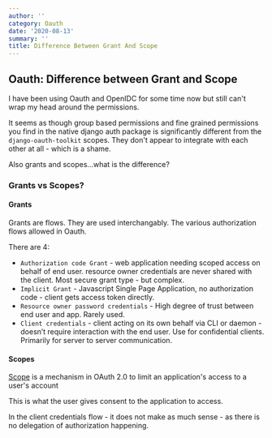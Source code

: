 ```yaml
---
author: ''
category: Oauth
date: '2020-08-13'
summary: ''
title: Difference Between Grant And Scope
---
```

## Oauth: Difference between Grant and Scope

I have been using Oauth and OpenIDC for some time now but still can't wrap my head around the permissions.

It seems as though group based permissions and fine grained permissions you find in the native django auth package is significantly different from the `django-oauth-toolkit` scopes.
They don't appear to integrate with each other at all - which is a shame.

Also grants and scopes...what is the difference?

### Grants vs Scopes?

#### Grants

Grants are flows. They are used interchangably. The various authorization flows allowed in Oauth.

There are 4:

* `Authorization code Grant` - web application needing scoped access on behalf of end user. resource owner credentials are never shared with the client. Most secure grant type - but complex.
* `Implicit Grant` - Javascript Single Page Application, no authorization code - client gets access token directly.
* `Resource owner password credentials` - High degree of trust between end user and app. Rarely used.
* `Client credentials` - client acting on its own behalf via CLI or daemon - doesn’t require interaction with the end user. Use for confidential clients. Primarily for server to server communication.

#### Scopes

[Scope](https://oauth.net/2/scope/) is a mechanism in OAuth 2.0 to limit an application's access to a user's account

This is what the user gives consent to the application to access.

In the client credentials flow - it does not make as much sense - as there is no delegation of authorization happening.





